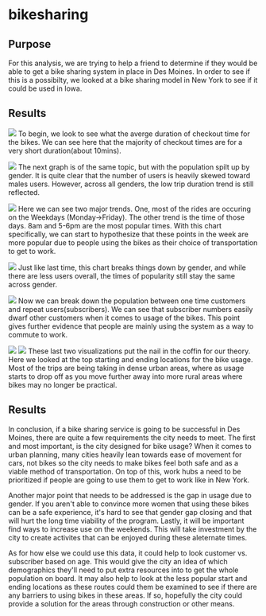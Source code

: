 # bikesharing

## Purpose
For this analysis, we are trying to help a friend to determine if they would be able to get a bike sharing system in place in Des Moines. In order to see if this is a possibilty, we looked at a bike sharing model in New York to see if it could be used in Iowa.

## Results
![](https://github.com/Stkaran/bikesharing/blob/main/Resources/Checkout_Time_for_Users.png)
To begin, we look to see what the averge duration of checkout time for the bikes. We can see here that the majority of checkout times are for a very short duration(about 10mins).

![](https://github.com/Stkaran/bikesharing/blob/main/Resources/Checkout_Time_By_Gender.png)
The next graph is of the same topic, but with the population spilt up by gender. It is quite clear that the number of users is heavily skewed toward males users. However, across all genders, the low trip duration trend is still reflected.

![](https://github.com/Stkaran/bikesharing/blob/main/Resources/Trips_by_Weekday_per_Hour.png)
Here we can see two major trends. One, most of the rides are occuring on the Weekdays (Monday->Friday). The other trend is the time of those days. 8am and 5-6pm are the most popular times. With this chart specifically, we can start to hypothesize that these points in the week are more popular due to people using the bikes as their choice of transportation to get to work.

![](https://github.com/Stkaran/bikesharing/blob/main/Resources/Trips_By_Gender_(Weekday_per_Hour).png)
Just like last time, this chart breaks things down by gender, and while there are less users overall, the times of popularity still stay the same across gender.

![](https://github.com/Stkaran/bikesharing/blob/main/Resources/User_Trips_By_Gender_By_Weekday.png)
Now we can break down the population between one time customers and repeat users(subscribers). We can see that subscriber numbers easily dwarf other customers when it comes to usage of the bikes. This point gives further evidence that people are mainly using the system as a way to commute to work.

![](https://github.com/Stkaran/bikesharing/blob/main/Resources/Top_Starting_Locs.png)
![](https://github.com/Stkaran/bikesharing/blob/main/Resources/Top_End_Locations.png)
These last two visualizations put the nail in the coffin for our theory. Here we looked at the top starting and ending locations for the bike usage. Most of the trips are being taking in dense urban areas, where as usage starts to drop off as you move further away into more rural areas where bikes may no longer be practical.

## Results
In conclusion, if a bike sharing service is going to be successful in Des Moines, there are quite a few requirements the city needs to meet. The first and most important, is the city designed for bike usage? When it comes to urban planning, many cities heavily lean towards ease of movement for cars, not bikes so the city needs to make bikes feel both safe and as a viable method of transportation. On top of this, work hubs a need to be prioritized if people are going to use them to get to work like in New York. 

Another major point that needs to be addressed is the gap in usage due to gender. If you aren't able to convince more women that using these bikes can be a safe experience, it's hard to see that gender gap closing and that will hurt the long time viability of the program.
Lastly, it will be important find ways to increase use on the weekends. This will take investment by the city to create activites that can be enjoyed during these aleternate times.

As for how else we could use this data, it could help to look customer vs. subscriber based on age. This would give the city an idea of which demographics they'll need to put extra resources into to get the whole population on board. It may also help to look at the less popular start and ending locations as these routes could them be examined to see if there are any barriers to using bikes in these areas. If so, hopefully the city could provide a solution for the areas through construction or other means.



